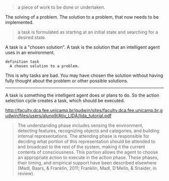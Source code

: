 
> a piece of work to be done or undertaken.

The solving of a problem.
The solution to a problem, that now needs to be implemented.

> a task is formulated as starting at an initial state and searching for a desired state.

A task is a "chosen solution". A task is the solution that an intelligent agent uses in an environment.

```
definition task
  A chosen solution to a problem.
```

This is why tasks are bad. You may have chosen the solution without having fully thought about the problem or other possible solutions.

---

A task is something the intelligent agent does or plans to do. So the action selection cycle creates a task, which should be executed.

http://faculty.dca.fee.unicamp.br/gudwin/sites/faculty.dca.fee.unicamp.br.gudwin/files/users/aluno9/Ativ_LIDA/lida_tutorial.pdf

> The understanding phase includes
sensing the environment, detecting features, recognizing
objects and categories, and building internal representations.
The attending phase is responsible for deciding what
portion of this representation should be attended to and broadcast
to the rest of the system, making it the current contents
of consciousness. This portion allows the agent to choose
an appropriate action to execute in the action phase. These
phases, their timing, and empirical support have been described
elsewhere (Madl, Baars, & Franklin, 2011; Franklin,
Madl, D’Mello, & Snaider, in review).
